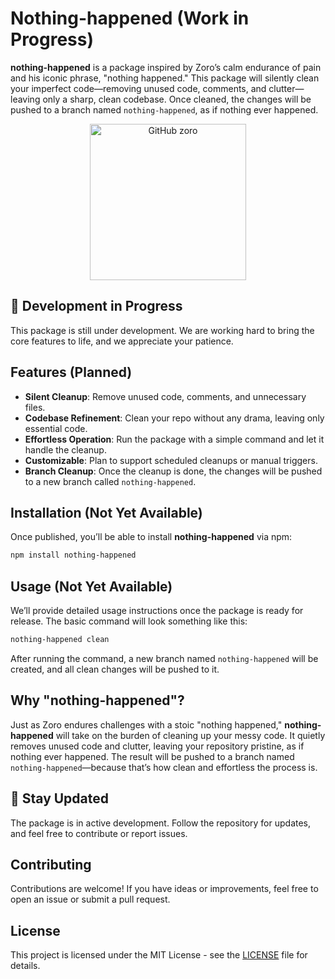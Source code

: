 # Nothing-happened (Work in Progress)

**nothing-happened** is a package inspired by Zoro’s calm endurance of pain and his iconic phrase, "nothing happened." This package will silently clean your imperfect code—removing unused code, comments, and clutter—leaving only a sharp, clean codebase. Once cleaned, the changes will be pushed to a branch named `nothing-happened`, as if nothing ever happened.

<div align="center">
  <img height="250" src="https://wallpapercave.com/wp/wp10509478.jpg" alt="GitHub zoro" />
</div>

## 🚧 Development in Progress

This package is still under development. We are working hard to bring the core features to life, and we appreciate your patience.

## Features (Planned)

- **Silent Cleanup**: Remove unused code, comments, and unnecessary files.
- **Codebase Refinement**: Clean your repo without any drama, leaving only essential code.
- **Effortless Operation**: Run the package with a simple command and let it handle the cleanup.
- **Customizable**: Plan to support scheduled cleanups or manual triggers.
- **Branch Cleanup**: Once the cleanup is done, the changes will be pushed to a new branch called `nothing-happened`.

## Installation (Not Yet Available)

Once published, you’ll be able to install **nothing-happened** via npm:

```bash
npm install nothing-happened
```

## Usage (Not Yet Available)

We’ll provide detailed usage instructions once the package is ready for release. The basic command will look something like this:

```bash
nothing-happened clean
```

After running the command, a new branch named `nothing-happened` will be created, and all clean changes will be pushed to it.

## Why "nothing-happened"?

Just as Zoro endures challenges with a stoic "nothing happened," **nothing-happened** will take on the burden of cleaning up your messy code. It quietly removes unused code and clutter, leaving your repository pristine, as if nothing ever happened. The result will be pushed to a branch named `nothing-happened`—because that’s how clean and effortless the process is.

## 🚀 Stay Updated

The package is in active development. Follow the repository for updates, and feel free to contribute or report issues.

## Contributing

Contributions are welcome! If you have ideas or improvements, feel free to open an issue or submit a pull request.

## License

This project is licensed under the MIT License - see the [LICENSE](LICENSE) file for details.
